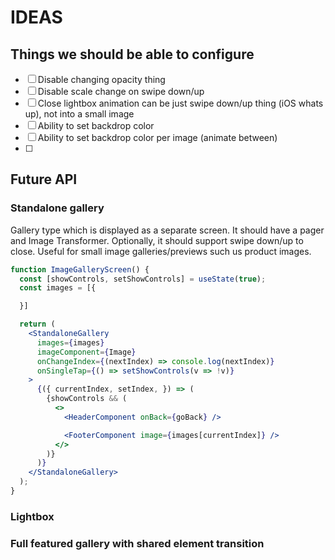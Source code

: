 # IDEAS

## Things we should be able to configure

- [ ] Disable changing opacity thing
- [ ] Disable scale change on swipe down/up
- [ ] Close lightbox animation can be just swipe down/up thing (iOS whats up), not into a small image
- [ ] Ability to set backdrop color
- [ ] Ability to set backdrop color per image (animate between)
- [ ] 

## Future API

### Standalone gallery

Gallery type which is displayed as a separate screen. It should have a pager and Image Transformer. Optionally, it should support swipe down/up to close.
Useful for small image galleries/previews such us product images.

```jsx
function ImageGalleryScreen() {
  const [showControls, setShowControls] = useState(true);
  const images = [{

  }]

  return (
    <StandaloneGallery
      images={images}
      imageComponent={Image}
      onChangeIndex={(nextIndex) => console.log(nextIndex)}
      onSingleTap={() => setShowControls(v => !v)}
    >
      {({ currentIndex, setIndex, }) => (
        {showControls && (
          <>
            <HeaderComponent onBack={goBack} />

            <FooterComponent image={images[currentIndex]} />
          </>
        )}
      )}
    </StandaloneGallery>
  );
}
```

### Lightbox


### Full featured gallery with shared element transition

